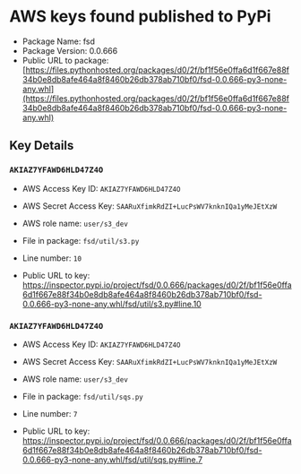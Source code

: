 # AWS keys found published to PyPi

* Package Name: fsd
* Package Version: 0.0.666
* Public URL to package: [https://files.pythonhosted.org/packages/d0/2f/bf1f56e0ffa6d1f667e88f34b0e8db8afe464a8f8460b26db378ab710bf0/fsd-0.0.666-py3-none-any.whl](https://files.pythonhosted.org/packages/d0/2f/bf1f56e0ffa6d1f667e88f34b0e8db8afe464a8f8460b26db378ab710bf0/fsd-0.0.666-py3-none-any.whl)

## Key Details

### `AKIAZ7YFAWD6HLD47Z4O`

* AWS Access Key ID: `AKIAZ7YFAWD6HLD47Z4O`
* AWS Secret Access Key: `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` 
* AWS role name: `user/s3_dev`
* File in package: `fsd/util/s3.py`
* Line number: `10`

* Public URL to key: https://inspector.pypi.io/project/fsd/0.0.666/packages/d0/2f/bf1f56e0ffa6d1f667e88f34b0e8db8afe464a8f8460b26db378ab710bf0/fsd-0.0.666-py3-none-any.whl/fsd/util/s3.py#line.10



### `AKIAZ7YFAWD6HLD47Z4O`

* AWS Access Key ID: `AKIAZ7YFAWD6HLD47Z4O`
* AWS Secret Access Key: `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` 
* AWS role name: `user/s3_dev`
* File in package: `fsd/util/sqs.py`
* Line number: `7`

* Public URL to key: https://inspector.pypi.io/project/fsd/0.0.666/packages/d0/2f/bf1f56e0ffa6d1f667e88f34b0e8db8afe464a8f8460b26db378ab710bf0/fsd-0.0.666-py3-none-any.whl/fsd/util/sqs.py#line.7


